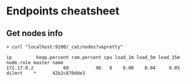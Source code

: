 # Endpoints cheatsheet

## Get nodes info

```shell
> curl "localhost:9200/_cat/nodes?v&pretty"

ip         heap.percent ram.percent cpu load_1m load_5m load_15m node.role master name
172.17.0.2           60          96   0    0.00    0.04     0.05 dilmrt    *      42b2c870dde3
```
